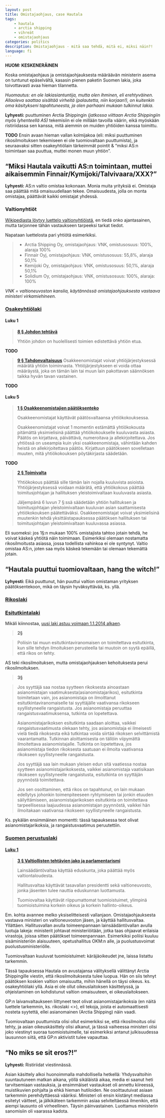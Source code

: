 ```yaml
---
layout: post
title: Omistajaohjaus, case Hautala
tags:
    - hautala
    - arctia shipping
    - vihreät
    - omistajaohjaus
categories: politics
description: Omistajaohjaus - mitä saa tehdä, mitä ei, miksi näin?!
language: fi
---
```


**HUOM: KESKENERÄINEN**

Koska omistajaohjaus ja omistajaohjauksesta määräävän ministerin asema on tuntunut epäselvältä, kasasin pienen paketin Suomen lakia, joka toivottavasti avaa hieman tilannetta.

*Huomautus: en ole lakiasiantuntija, mutta olen ihminen, eli erehtyväinen. Allaoleva saattaa sisältää virheitä (palautetta, niin korjaan!), on kuitenkin oma käsitykseni tapahtuneesta, ja olen parhaani mukaan tulkinnut lakia.*

**Lyhyesti:** puuttuminen Arctia Shippingin *(jatkossa viittaan Arctia Shippingiin myös lyhenteellä AS)* tekemisiin ei ole millään tavoilla väärin, eikä myöskään ristiriidassa sen kanssa, mitä aiemmin on muiden yhtiöiden kanssa toimittu.

**TODO**
Ensin avaan hieman vallan kolmijakoa (eli: miksi puuttuminen rikosilmoituksen tekemiseen ei ole tuomiovaltaan puuttumista), ja seuraavaksi sitten osakeyhtiölain tärkeimmät pointit & “miksi AS:n toimintaan saa puuttua, muttei monen muun yhtiön”.



## “Miksi Hautala vaikutti AS:n toimintaan, muttei aikaisemmin Finnair/Kymijoki/Talvivaara/XXX?”
**Lyhyesti:** AS:n valtio omistaa kokonaan. Monia muita yrityksiä ei. Omistaja saa päättää mitä omaisuudellaan tekee. Omaisuudesta, jolla on monta omistajaa, päättävät kaikki omistajat yhdessä.

### Valtionyhtiöt
[Wikipediasta löytyy luettelo valtionyhtiöistä](http://fi.wikipedia.org/wiki/Luettelo_Suomen_valtionyhti%C3%B6ist%C3%A4), en tiedä onko ajantasainen, mutta tarjonnee tähän vastaukseen tarpeeksi tarkat tiedot.

Napataan luettelosta pari yhtiötä esimerkiksi.

> - Arctia Shipping Oy, omistajaohjaus: VNK, omistusosuus: 100%, alaraja 100%
> - Finnair Oyj, omistajaohjaus: VNK, omistusosuus: 55,8%, alaraja 50,1%
> - Kemijoki Oy, omistajaohjaus: VNK, omistusosuus: 50,1%, alaraja 50,1%
> - Solidium Oy, omistajaohjaus: VNK, omistusosuus: 100%, alaraja: 100%

*VNK = valtioneuvoston kanslia, käytännössä omistajaohjauksesta vastaava ministeri virkamiehineen.*

### [Osakeyhtiölaki](http://finlex.fi/fi/laki/ajantasa/2006/20060624)
#### Luku 1
> **[8 § Johdon tehtävä](http://finlex.fi/fi/laki/ajantasa/2006/20060624#L1P8)**
>
> Yhtiön johdon on huolellisesti toimien edistettävä yhtiön etua.

**TODO**

> **[9 § Tahdonvaltaisuus](http://finlex.fi/fi/laki/ajantasa/2006/20060624#L1P9)**
> Osakkeenomistajat voivat yhtiöjärjestyksessä määrätä yhtiön toiminnasta. Yhtiöjärjestykseen ei voida ottaa määräystä, joka on tämän lain tai muun lain pakottavan säännöksen taikka hyvän tavan vastainen.

**TODO**

#### Luku 5
> **[1 § Osakkeenomistajien päätöksenteko](http://finlex.fi/fi/laki/ajantasa/2006/20060624#L5P1)**
>
> Osakkeenomistajat käyttävät päätösvaltaansa yhtiökokouksessa.
>
> Osakkeenomistajat voivat 1 momentin estämättä yhtiökokousta pitämättä yksimielisinä päättää yhtiökokoukselle kuuluvasta asiasta. Päätös on kirjattava, päivättävä, numeroitava ja allekirjoitettava. Jos yhtiössä on useampia kuin yksi osakkeenomistaja, vähintään kahden heistä on allekirjoitettava päätös. Kirjattuun päätökseen sovelletaan muuten, mitä yhtiökokouksen pöytäkirjasta säädetään.

**TODO**

> **[2 § Toimivalta](http://finlex.fi/fi/laki/ajantasa/2006/20060624#L5P2)**
>
> Yhtiökokous päättää sille tämän lain nojalla kuuluvista asioista. Yhtiöjärjestyksessä voidaan määrätä, että yhtiökokous päättää toimitusjohtajan ja hallituksen yleistoimivaltaan kuuluvasta asiasta.
>
> Jäljempänä 6 luvun 7 §:ssä säädetään yhtiön hallituksen ja toimitusjohtajan yleistoimivaltaan kuuluvan asian saattamisesta yhtiökokouksen päätettäväksi. Osakkeenomistajat voivat yksimielisinä muutenkin tehdä yksittäistapauksessa päätöksen hallituksen tai toimitusjohtajan yleistoimivaltaan kuuluvassa asiassa.

Eli suomeksi: jos 1§:n mukaan 100% omistajista tahtoo jotain tehdä, he voivat käskeä yhtiötä näin toimimaan. Esimerkiksi olemaan nostamatta rikosilmoitusta asiassa, jossa todellista vahinkoa ei ole syntynyt. Valtio omistaa AS:n, joten saa myös käskeä tekemään tai olemaan tekemättä jotain.


## “Hautala puuttui tuomiovaltaan, hang the witch!”
**Lyhyesti:** Eikä puuttunut, hän puuttui valtion omistaman yrityksen päätöksentekoon, mikä on täysin hyväksyttävää, ks. yllä.

### [Rikoslaki](http://finlex.fi/fi/laki/ajantasa/1889/18890039001)

### [Esitutkintalaki](http://www.finlex.fi/fi/laki/ajantasa/1987/19870449)
Mikäli kiinnostaa, [uusi laki astuu voimaan 1.1.2014 alkaen](http://www.finlex.fi/fi/laki/alkup/2011/20110805).


> **2§**

> Poliisin tai muun esitutkintaviranomaisen on toimitettava esitutkinta, kun sille tehdyn ilmoituksen perusteella tai muutoin on syytä epäillä, että rikos on tehty.

AS teki rikosilmoituksen, mutta omistajaohjauksen kehoituksesta perui rikosilmoituksen.

> **3§**

> Jos syyttäjä saa nostaa syytteen rikoksesta ainoastaan asianomistajan vaatimuksesta(asianomistajarikos), esitutkinta toimitetaan vain, jos asianomistaja on ilmoittanut esitutkintaviranomaiselle tai syyttäjälle vaativansa rikokseen syyllistyneelle rangaistusta. Jos asianomistaja peruuttaa rangaistusvaatimuksensa, tutkinta on lopetettava.
>
> Asianomistajarikoksen esitutkinta saadaan aloittaa, vaikkei rangaistusvaatimusta olekaan tehty, jos asianomistaja ei ilmeisesti vielä tiedä rikoksesta eikä tutkintaa voida siirtää rikoksen selvittämistä vaarantamatta. Tutkinnan aloittamisesta on tällöin viipymättä ilmoitettava asianomistajalle. Tutkinta on lopetettava, jos asianomistaja tiedon rikoksesta saatuaan ei ilmoita vaativansa rikokseen syyllistyneelle rangaistusta.
>
> Jos syyttäjä saa lain mukaan yleisen edun sitä vaatiessa nostaa syytteen asianomistajarikoksesta, vaikkei asianomistaja vaatisikaan rikokseen syyllistyneelle rangaistusta, esitutkinta on syyttäjän pyynnöstä toimitettava.
>
> Jos sen osoittaminen, että rikos on tapahtunut, on lain mukaan edellytys johonkin toimenpiteeseen ryhtymiseen tai jonkin etuuden säilyttämiseen, asianomistajarikoksen esitutkinta on toimitettava tarpeellisessa laajuudessa asianomistajan pyynnöstä, vaikkei hän ilmoitakaan vaativansa rikokseen syyllistyneelle rangaistusta.

Ks. pykälän ensimmäinen momentti: tässä tapauksessa teot olivat asianomistajarikoksia, ja rangaistusvaatimus peruutettiin.



### [Suomen perustuslaki](http://finlex.fi/fi/laki/ajantasa/1999/19990731)
#### [Luku 1](http://finlex.fi/fi/laki/ajantasa/1999/19990731#L1)

> **[3 § Valtiollisten tehtävien jako ja parlamentarismi](http://finlex.fi/fi/laki/ajantasa/1999/19990731#L1P3)**
>
> Lainsäädäntövaltaa käyttää eduskunta, joka päättää myös valtiontaloudesta.
>
> Hallitusvaltaa käyttävät tasavallan presidentti sekä valtioneuvosto, jonka jäsenten tulee nauttia eduskunnan luottamusta.
>
> Tuomiovaltaa käyttävät riippumattomat tuomioistuimet, ylimpinä tuomioistuimina korkein oikeus ja korkein hallinto-oikeus.

Em. kohta avannee melko yksiselitteisesti vallanjaon. Omistajaohjauksesta vastaava ministeri on valtioneuvoston jäsen, ja käyttää hallitusvaltaa. Yllättäen. Hallitusvallan avulla toimeenpannaan lainsäädäntövallan avulla luotuja lakeja: ministerit johtavat ministeriöitään, jotka taas ohjaavat erilaisia virastoja, joissa sitten päätökset toimeenpannaan. Esimerkiksi poliisi kuuluu sisäministeriön alaisuuteen, opetushallitus OKM:n alle, ja puolustusvoimat puolustusministeriölle.

Tuomiovaltaan kuuluvat tuomioistuimet: käräjäoikeudet jne, laissa listattu tarkemmin.

Tässä tapauksessa Hautala on avustajansa välityksellä välittänyt Arctia Shippingille viestin, että rikosilmoituksesta tulee luopua. Hän on siis tehnyt päätöksen koskien valtion omaisuutta, mihin hänellä on täysi oikeus. ks. osakeyhtiölaki yllä. Asia ei ole ollut oikeuslaitoksen käsittelyssä, ja ohjeistaminen on kohdistunut valtion omaisuuteen, ei oikeuslaitokseen.

GP:n laivanvaltaukseen liittyneet teot olivat asianomistajarikoksia (en näitä luettele tarkemmin, ks. rikoslaki <>), eli tekoja, joista ei automaattisesti nosteta syytettä, ellei asianomainen (Arctia Shipping) näin vaadi.

Tuomiovaltaan puuttumista olisi ollut esimerkiksi se, että rikosilmoitus olisi tehty, ja asian oikeuskäsittely olisi alkanut, ja tässä vaiheessa ministeri olisi joko viestinyt suoraa tuomioistuimelle, tai esimerkiksi antanut julkisuudessa lausunnon siitä, että GP:n aktivistit tulee vapauttaa.


## “No miks se sit eros?!”
**Lyhyesti:** Ristiriidat viestinnässä.

Asian käsittely alkoi huonoimmalla mahdollisella hetkellä: Yhdysvaltoihin suuntautuneen matkan aikana, yöllä sikäläistä aikaa, media ei saanut heti tarvitsemiaan vastauksia, ja ensimmäiset vastaukset oli annettu kiireessä, muistikuvien pohjalta ja ehkä hieman hutiloiden. Ne osoittautuivat asiaan tarkemmin perehdyttäessä vääriksi. Ministeri oli ensin kiistänyt mediassa esitetyt väitteet, ja jälkikäteen tarkemmin asiaa selviteltäessä ilmenikin, että aiempi lausunto oli virheellinen. Täysin päinvastainen. Luottamus ministerin sanomisiin oli vaarassa kadota.
